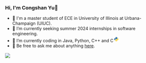 

### Hi, I'm Congshan Yu👋



- 🔭 I'm a master student of ECE in University of Illinois at Urbana-Champaign (UIUC).
- 🌱 I’m currently seeking summer 2024 internships in software engineering.
- 🤔 I’m currently coding in Java, Python, C++ and C<img height="20" src="https://raw.githubusercontent.com/github/explore/80688e429a7d4ef2fca1e82350fe8e3517d3494d/topics/python/python.png">
- 💬 Be free to ask me about anything [here](https://github.com/Ainsley-uu/Ainsley-uu/issues).
<!-- 
<img align="center" src="https://github-readme-stats.vercel.app/api?username=Ainsley-uu&show_icons=true&hide_border=true"> -->

<img align="center" src="https://github-readme-stats.vercel.app/api/top-langs/?username=Ainsley-uu&hide_border=true">



